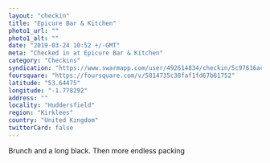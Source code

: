 ```yaml
---
layout: "checkin"
title: "Epicure Bar & Kitchen"
photo1_url: ""
photo1_alt: ""
date: "2019-03-24 10:52 +/-GMT"
meta: "Checked in at Epicure Bar & Kitchen"
category: "Checkins"
syndication: "https://www.swarmapp.com/user/492614834/checkin/5c97616ac36588002b6fe7d7"
foursquare: "https://foursquare.com/v/5814735c38faf1fd67b61752"
latitude: "53.64475"
longitude: "-1.778292"
address: ""
locality: "Huddersfield"
region: "Kirklees"
country: "United Kingdom"
twitterCard: false
---
```

Brunch and a long black. Then more endless packing
